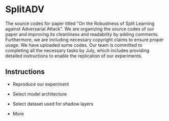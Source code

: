# SplitADV
The source codes for paper titled "On the Robustness of Split Learning against Adversarial Attack". We are organizing the source codes of our paper and improving its cleanliness and readability by adding comments. Furthermore, we are including necessary copyright claims to ensure proper usage. We have uploaded some codes. Our team is committed to completing all the necessary tasks by July, which includes providing detailed instructions to enable the replication of our experiments.

## Instructions

* Reproduce our experiment

* Select model architecture

* Select dataset used for shadow layers

* More

